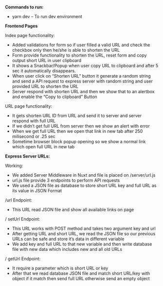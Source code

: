﻿**Commands to run:**

 - yarn dev – To run dev environment 


**Frontend Pages**

Index page functionality: 

- Added validations for form so if user filled a valid URL and check the checkbox only then he/she is able to shorten the URL
- Form provide functionality to shorten the URL, reset form and copy output short URL in user clipboard
- It shows a Snackbar/Popup when user copy URL to clipboard and after 5 sec it automatically disappears.
- When user click on “Shorten URL” button it generate a random string and send a API request to express server with random string and user provided URL to shorten the URL
- Server respond with shorten URL and then we show that to an alertbox and enable the “Copy to clipboard” Button

URL page functionality: 

- It gets shorten URL ID from URL and send it to server and server respond with full URL 
- If we didn’t get full URL from server then we show an alert with error
- When we get full URL then we open that link in new tab after 250 milisecond or .25 sec
- Sometime browser block popup opening so we show a normal link which open full URL in new tab

**Express Server URLs:**

Working:

- We added Server Middleware in Nuxt and file is placed on /server/url.js
- url.js file provide 3 endpoints to perform API requests
- We used a JSON file as database to store short URL key and full URL as its value in JSON Format

/url Endpoint:

- This URL read JSON file and show all available links on page

/ setUrl Endpoint:

- This URL works with POST method and takes two argument key and url
- After getting URL and short URL, we read the JSON file so our previous URLs can be safe and store it’s data in different variable
- We add key and full URL to that new variable and then write database file with new data which includes new and all old URLs

/ getUrl Endpoint:

- It require a parameter which is short URL or key 
- After that we read database JSON file and match short URL/key with object if it match then send full URL otherwise send an empty object
                                                                                                              